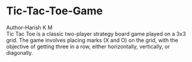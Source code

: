 # Tic-Tac-Toe-Game
Author-Harish K M
<br>
Tic Tac Toe is a classic two-player strategy board game played on a 3x3 grid. The game involves placing marks (X and O) on the grid, with the objective of getting three in a row, either horizontally, vertically, or diagonally.
